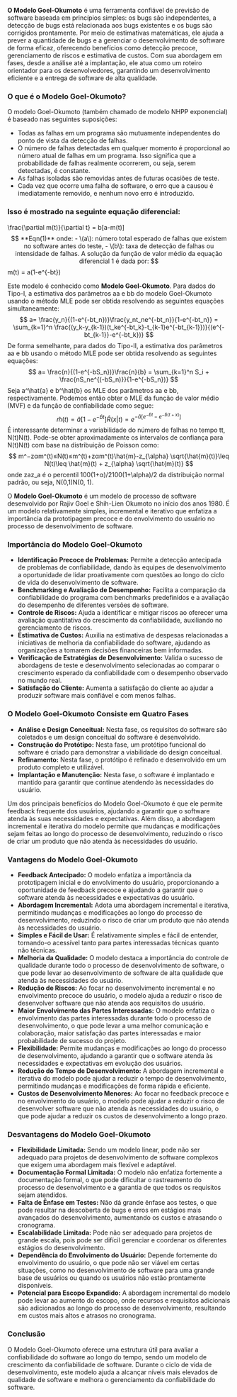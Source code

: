 **O Modelo Goel-Okumoto** é uma ferramenta confiável de previsão de software baseada em princípios simples: os bugs são independentes, a detecção de bugs está relacionada aos bugs existentes e os bugs são corrigidos prontamente. Por meio de estimativas matemáticas, ele ajuda a prever a quantidade de bugs e a gerenciar o desenvolvimento de software de forma eficaz, oferecendo benefícios como detecção precoce, gerenciamento de riscos e estimativa de custos. Com sua abordagem em fases, desde a análise até a implantação, ele atua como um roteiro orientador para os desenvolvedores, garantindo um desenvolvimento eficiente e a entrega de software de alta qualidade.

### **O que é o Modelo Goel-Okumoto?**

O modelo Goel-Okumoto (também chamado de modelo NHPP exponencial) é baseado nas seguintes suposições:
- Todas as falhas em um programa são mutuamente independentes do ponto de vista da detecção de falhas.
- O número de falhas detectadas em qualquer momento é proporcional ao número atual de falhas em um programa. Isso significa que a probabilidade de falhas realmente ocorrerem, ou seja, serem detectadas, é constante.
- As falhas isoladas são removidas antes de futuras ocasiões de teste.
- Cada vez que ocorre uma falha de software, o erro que a causou é imediatamente removido, e nenhum novo erro é introduzido.

### Isso é mostrado na seguinte equação diferencial:

\frac{\partial m(t)}{\partial t} = b[a-m(t)]$$ **Eqn(1)** onde: - \(a\): número total esperado de falhas que existem no software antes do teste, - \(b\): taxa de detecção de falhas ou intensidade de falhas. A solução da função de valor médio da equação diferencial 1 é dada por: $$m(t) = a(1-e^{-bt})

Este modelo é conhecido como **Modelo Goel-Okumoto**.
Para dados do Tipo-I, a estimativa dos parâmetros aa e bb do modelo Goel-Okumoto usando o método MLE pode ser obtida resolvendo as seguintes equações simultaneamente:
$$
a= \frac{y_n}{(1-e^{-bt_n})}\frac{y_nt_ne^{-bt_n}}{1-e^{-bt_n}} = \sum_{k=1}^n \frac{(y_k-y_{k-1})(t_ke^{-bt_k}-t_{k-1}e^{-bt_{k-1}})}{(e^{-bt_{k-1}}-e^{-bt_k})}
$$
De forma semelhante, para dados do Tipo-II, a estimativa dos parâmetros aa e bb usando o método MLE pode ser obtida resolvendo as seguintes equações:
$$
a= \frac{n}{(1-e^{-bS_n})}\frac{n}{b} = \sum_{k=1}^n S_i + \frac{nS_ne^{(-bS_n)}}{1-e^{-bS_n})}
$$
Seja a^\hat{a} e b^\hat{b} os MLE dos parâmetros aa e bb, respectivamente. Podemos então obter o MLE da função de valor médio (MVF) e da função de confiabilidade como segue:
$$
\hat{m} (t)=\hat{a} [1-e^{-\hat{b}t}]\hat{R} (x|t)=e^{-\hat{a}[e^{-\hat{b}t}-e^{-\hat{b}(t+x)}]}
$$
É interessante determinar a variabilidade do número de falhas no tempo tt, N(t)N(t). Pode-se obter aproximadamente os intervalos de confiança para N(t)N(t) com base na distribuição de Poisson como:
$$
m^−zαm^(t)≤N(t)≤m^(t)+zαm^(t)\hat{m}-z_{\alpha} \sqrt{\hat{m}(t)}\leq N(t)\leq \hat{m}(t) + z_{\alpha} \sqrt{\hat{m}(t)}
$$
onde zaz_a é o percentil 100(1+α)/2100(1+\alpha)/2 da distribuição normal padrão, ou seja, N(0,1)N(0, 1).

O **Modelo Goel-Okumoto** é um modelo de processo de software desenvolvido por Rajiv Goel e Shih-Lien Okumoto no início dos anos 1980. É um modelo relativamente simples, incremental e iterativo que enfatiza a importância da prototipagem precoce e do envolvimento do usuário no processo de desenvolvimento de software.


### **Importância do Modelo Goel-Okumoto**

- **Identificação Precoce de Problemas:** Permite a detecção antecipada de problemas de confiabilidade, dando às equipes de desenvolvimento a oportunidade de lidar proativamente com questões ao longo do ciclo de vida do desenvolvimento de software.
- **Benchmarking e Avaliação de Desempenho:** Facilita a comparação da confiabilidade do programa com benchmarks predefinidos e a avaliação do desempenho de diferentes versões de software.
- **Controle de Riscos:** Ajuda a identificar e mitigar riscos ao oferecer uma avaliação quantitativa do crescimento da confiabilidade, auxiliando no gerenciamento de riscos.
- **Estimativa de Custos:** Auxilia na estimativa de despesas relacionadas a iniciativas de melhoria da confiabilidade do software, ajudando as organizações a tomarem decisões financeiras bem informadas.
- **Verificação de Estratégias de Desenvolvimento:** Valida o sucesso de abordagens de teste e desenvolvimento selecionadas ao comparar o crescimento esperado da confiabilidade com o desempenho observado no mundo real.
- **Satisfação do Cliente:** Aumenta a satisfação do cliente ao ajudar a produzir software mais confiável e com menos falhas.

### **O Modelo Goel-Okumoto Consiste em Quatro Fases**

- **Análise e Design Conceitual:** Nesta fase, os requisitos do software são coletados e um design conceitual do software é desenvolvido.
- **Construção do Protótipo:** Nesta fase, um protótipo funcional do software é criado para demonstrar a viabilidade do design conceitual.
- **Refinamento:** Nesta fase, o protótipo é refinado e desenvolvido em um produto completo e utilizável.
- **Implantação e Manutenção:** Nesta fase, o software é implantado e mantido para garantir que continue atendendo às necessidades do usuário.

Um dos principais benefícios do Modelo Goel-Okumoto é que ele permite feedback frequente dos usuários, ajudando a garantir que o software atenda às suas necessidades e expectativas. Além disso, a abordagem incremental e iterativa do modelo permite que mudanças e modificações sejam feitas ao longo do processo de desenvolvimento, reduzindo o risco de criar um produto que não atenda às necessidades do usuário.

### **Vantagens do Modelo Goel-Okumoto**

- **Feedback Antecipado:** O modelo enfatiza a importância da prototipagem inicial e do envolvimento do usuário, proporcionando a oportunidade de feedback precoce e ajudando a garantir que o software atenda às necessidades e expectativas do usuário.
- **Abordagem Incremental:** Adota uma abordagem incremental e iterativa, permitindo mudanças e modificações ao longo do processo de desenvolvimento, reduzindo o risco de criar um produto que não atenda às necessidades do usuário.
- **Simples e Fácil de Usar:** É relativamente simples e fácil de entender, tornando-o acessível tanto para partes interessadas técnicas quanto não técnicas.
- **Melhoria da Qualidade:** O modelo destaca a importância do controle de qualidade durante todo o processo de desenvolvimento de software, o que pode levar ao desenvolvimento de software de alta qualidade que atenda às necessidades do usuário.
- **Redução de Riscos:** Ao focar no desenvolvimento incremental e no envolvimento precoce do usuário, o modelo ajuda a reduzir o risco de desenvolver software que não atenda aos requisitos do usuário.
- **Maior Envolvimento das Partes Interessadas:** O modelo enfatiza o envolvimento das partes interessadas durante todo o processo de desenvolvimento, o que pode levar a uma melhor comunicação e colaboração, maior satisfação das partes interessadas e maior probabilidade de sucesso do projeto.
- **Flexibilidade:** Permite mudanças e modificações ao longo do processo de desenvolvimento, ajudando a garantir que o software atenda às necessidades e expectativas em evolução dos usuários.
- **Redução do Tempo de Desenvolvimento:** A abordagem incremental e iterativa do modelo pode ajudar a reduzir o tempo de desenvolvimento, permitindo mudanças e modificações de forma rápida e eficiente.
- **Custos de Desenvolvimento Menores:** Ao focar no feedback precoce e no envolvimento do usuário, o modelo pode ajudar a reduzir o risco de desenvolver software que não atenda às necessidades do usuário, o que pode ajudar a reduzir os custos de desenvolvimento a longo prazo.

### **Desvantagens do Modelo Goel-Okumoto**

- **Flexibilidade Limitada:** Sendo um modelo linear, pode não ser adequado para projetos de desenvolvimento de software complexos que exigem uma abordagem mais flexível e adaptável.
- **Documentação Formal Limitada:** O modelo não enfatiza fortemente a documentação formal, o que pode dificultar o rastreamento do processo de desenvolvimento e a garantia de que todos os requisitos sejam atendidos.
- **Falta de Ênfase em Testes:** Não dá grande ênfase aos testes, o que pode resultar na descoberta de bugs e erros em estágios mais avançados do desenvolvimento, aumentando os custos e atrasando o cronograma.
- **Escalabilidade Limitada:** Pode não ser adequado para projetos de grande escala, pois pode ser difícil gerenciar e coordenar os diferentes estágios do desenvolvimento.
- **Dependência do Envolvimento do Usuário:** Depende fortemente do envolvimento do usuário, o que pode não ser viável em certas situações, como no desenvolvimento de software para uma grande base de usuários ou quando os usuários não estão prontamente disponíveis.
- **Potencial para Escopo Expandido:** A abordagem incremental do modelo pode levar ao aumento do escopo, onde recursos e requisitos adicionais são adicionados ao longo do processo de desenvolvimento, resultando em custos mais altos e atrasos no cronograma.


### **Conclusão**

O Modelo Goel-Okumoto oferece uma estrutura útil para avaliar a confiabilidade do software ao longo do tempo, sendo um modelo de crescimento da confiabilidade de software. Durante o ciclo de vida de desenvolvimento, este modelo ajuda a alcançar níveis mais elevados de qualidade de software e melhora o gerenciamento da confiabilidade do software.

